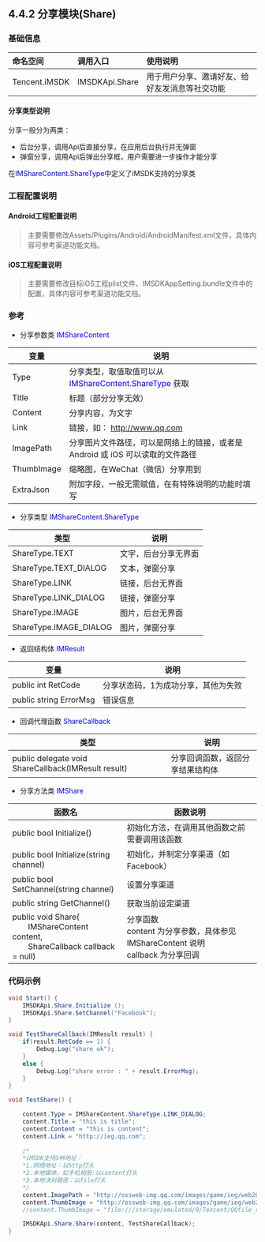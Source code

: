 ## 4.4.2 分享模块(Share)

### 基础信息

| 命名空间 | 调用入口 |使用说明|
| :-- |:-- |:--|
| Tencent.iMSDK | IMSDKApi.Share |用于用户分享、邀请好友、给好友发消息等社交功能|

#### 分享类型说明

分享一般分为两类：

* 后台分享，调用Api后直接分享，在应用后台执行并无弹窗
* 弹窗分享，调用Api后弹出分享框，用户需要进一步操作才能分享

在<font color=blue>IMShareContent.ShareType</font>中定义了iMSDK支持的分享类

### 工程配置说明

#### Android工程配置说明

> 主要需要修改Assets/Plugins/Android/AndroidManifest.xml文件，具体内容可参考渠道功能文档。

#### iOS工程配置说明

> 主要需要修改目标iOS工程plist文件、IMSDKAppSetting.bundle文件中的配置，具体内容可参考渠道功能文档。

### 参考

* 分享参数类 <font color=blue>IMShareContent</font>

| 变量 | 说明 |
| -- | -- |
| Type | 分享类型，取值取值可以从 <font color=blue>IMShareContent.ShareType</font> 获取 |
| Title | 标题（部分分享无效） |
| Content | 分享内容，为文字 |
| Link | 链接，如： http://www.qq.com |
| ImagePath | 分享图片文件路径，可以是网络上的链接，或者是 Android 或 iOS 可以读取的文件路径 |
| ThumbImage | 缩略图，在WeChat（微信）分享用到 |
| ExtraJson | 附加字段，一般无需赋值，在有特殊说明的功能时填写 |

* 分享类型 <font color=blue>IMShareContent.ShareType</font>

| 类型 | 说明 |
| -- | -- |
| ShareType.TEXT | 文字，后台分享无界面 |
| ShareType.TEXT_DIALOG | 文本，弹窗分享 |
| ShareType.LINK | 链接，后台无界面 |
| ShareType.LINK_DIALOG | 链接，弹窗分享 |
| ShareType.IMAGE | 图片，后台无界面 |
| ShareType.IMAGE_DIALOG | 图片，弹窗分享 |

* 返回结构体 <font color=blue>IMResult</font>

| 变量 | 说明 |
| -- | -- |
| public int RetCode | 分享状态码，1为成功分享，其他为失败 |
| public string ErrorMsg | 错误信息 |

* 回调代理函数 <font color=blue>ShareCallback</font>

| 类型 | 说明 |
| -- | -- |
| public delegate void ShareCallback(IMResult result) | 分享回调函数，返回分享结果结构体 |

* 分享方法类 <font color=blue>IMShare</font>

| 函数名 | 函数说明 |
| -- | -- |
| public bool Initialize() | 初始化方法，在调用其他函数之前需要调用该函数 |
| public bool Initialize(string channel) | 初始化，并制定分享渠道（如Facebook） |
| public bool SetChannel(string channel) | 设置分享渠道 |
| public string GetChannel() | 获取当前设定渠道 |
| public void Share(<br> &emsp;&emsp;IMShareContent content, <br> &emsp;&emsp;ShareCallback callback = null) | 分享函数<br> content 为分享参数，具体参见 IMShareContent 说明<br> callback 为分享回调 |



### 代码示例

	
```cs
void Start() {
    IMSDKApi.Share.Initialize ();
    IMSDKApi.Share.SetChannel("Facebook");
}

void TestShareCallback(IMResult result) {
    if(result.RetCode == 1) {
        Debug.Log("share ok");
    }
    else {
        Debug.Log("share error : " + result.ErrorMsg);
    }
}

void TestShare() {

    content.Type = IMShareContent.ShareType.LINK_DIALOG;
    content.Title = "this is title";
    content.Content = "this is content";
    content.Link = "http://ieg.qq.com";
    
    /*
    *iMSDK支持3种地址：
    *1.网络地址：以http打头
    *2.本地媒体，如手机相册:以content打头
    *3.本地决对路径：以file打头
    */
    content.ImagePath = "http://ossweb-img.qq.com/images/game/ieg/web201404/logo.png";
    content.ThumbImage = "http://ossweb-img.qq.com/images/game/ieg/web201404/roles/lol.png";
    //content.ThumbImage = "file:///storage/emulated/0/Tencent/QQfile_recv/share_f.jpg;

    IMSDKApi.Share.Share(content, TestShareCallback);
}

```
